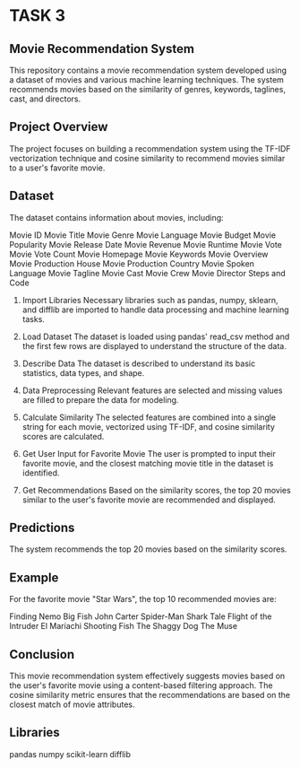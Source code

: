 # TASK 3
## Movie Recommendation System
This repository contains a movie recommendation system developed using a dataset of movies and various machine learning techniques. The system recommends movies based on the similarity of genres, keywords, taglines, cast, and directors.

## Project Overview
The project focuses on building a recommendation system using the TF-IDF vectorization technique and cosine similarity to recommend movies similar to a user's favorite movie.

## Dataset
The dataset contains information about movies, including:

Movie ID
Movie Title
Movie Genre
Movie Language
Movie Budget
Movie Popularity
Movie Release Date
Movie Revenue
Movie Runtime
Movie Vote
Movie Vote Count
Movie Homepage
Movie Keywords
Movie Overview
Movie Production House
Movie Production Country
Movie Spoken Language
Movie Tagline
Movie Cast
Movie Crew
Movie Director
Steps and Code
1. Import Libraries
Necessary libraries such as pandas, numpy, sklearn, and difflib are imported to handle data processing and machine learning tasks.

2. Load Dataset
The dataset is loaded using pandas' read_csv method and the first few rows are displayed to understand the structure of the data.

3. Describe Data
The dataset is described to understand its basic statistics, data types, and shape.

4. Data Preprocessing
Relevant features are selected and missing values are filled to prepare the data for modeling.

5. Calculate Similarity
The selected features are combined into a single string for each movie, vectorized using TF-IDF, and cosine similarity scores are calculated.

6. Get User Input for Favorite Movie
The user is prompted to input their favorite movie, and the closest matching movie title in the dataset is identified.

7. Get Recommendations
Based on the similarity scores, the top 20 movies similar to the user's favorite movie are recommended and displayed.

## Predictions
The system recommends the top 20 movies based on the similarity scores.

## Example
For the favorite movie "Star Wars", the top 10 recommended movies are:

Finding Nemo
Big Fish
John Carter
Spider-Man
Shark Tale
Flight of the Intruder
El Mariachi
Shooting Fish
The Shaggy Dog
The Muse
## Conclusion
This movie recommendation system effectively suggests movies based on the user's favorite movie using a content-based filtering approach. The cosine similarity metric ensures that the recommendations are based on the closest match of movie attributes.
## Libraries
pandas
numpy
scikit-learn
difflib

